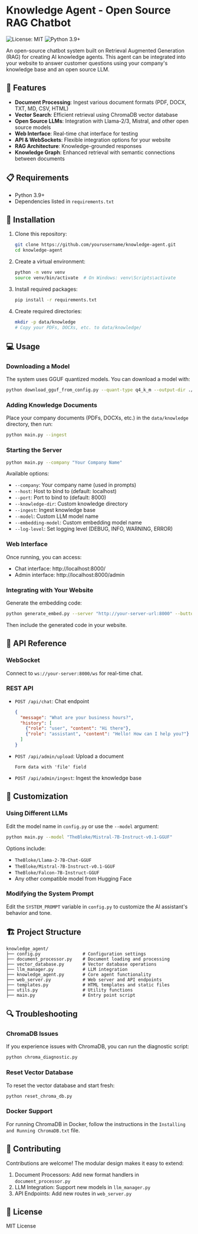 # Knowledge Agent - Open Source RAG Chatbot

![License: MIT](https://img.shields.io/badge/License-MIT-green.svg)
![Python 3.9+](https://img.shields.io/badge/Python-3.9+-blue.svg)

An open-source chatbot system built on Retrieval Augmented Generation (RAG) for creating AI knowledge agents. This agent can be integrated into your website to answer customer questions using your company's knowledge base and an open source LLM.

## 🌟 Features

- **Document Processing**: Ingest various document formats (PDF, DOCX, TXT, MD, CSV, HTML)
- **Vector Search**: Efficient retrieval using ChromaDB vector database
- **Open Source LLMs**: Integration with Llama-2/3, Mistral, and other open source models
- **Web Interface**: Real-time chat interface for testing
- **API & WebSockets**: Flexible integration options for your website
- **RAG Architecture**: Knowledge-grounded responses
- **Knowledge Graph**: Enhanced retrieval with semantic connections between documents

## 📋 Requirements

- Python 3.9+ 
- Dependencies listed in `requirements.txt`

## 🚀 Installation

1. Clone this repository:
   ```bash
   git clone https://github.com/yourusername/knowledge-agent.git
   cd knowledge-agent
   ```

2. Create a virtual environment:
   ```bash
   python -m venv venv
   source venv/bin/activate  # On Windows: venv\Scripts\activate
   ```

3. Install required packages:
   ```bash
   pip install -r requirements.txt
   ```

4. Create required directories:
   ```bash
   mkdir -p data/knowledge
   # Copy your PDFs, DOCXs, etc. to data/knowledge/
   ```

## 💻 Usage

### Downloading a Model

The system uses GGUF quantized models. You can download a model with:

```bash
python download_gguf_from_config.py --quant-type q4_k_m --output-dir ./models
```

### Adding Knowledge Documents

Place your company documents (PDFs, DOCXs, etc.) in the `data/knowledge` directory, then run:

```bash
python main.py --ingest
```

### Starting the Server

```bash
python main.py --company "Your Company Name"
```

Available options:
- `--company`: Your company name (used in prompts)
- `--host`: Host to bind to (default: localhost)
- `--port`: Port to bind to (default: 8000)
- `--knowledge-dir`: Custom knowledge directory
- `--ingest`: Ingest knowledge base
- `--model`: Custom LLM model name
- `--embedding-model`: Custom embedding model name
- `--log-level`: Set logging level (DEBUG, INFO, WARNING, ERROR)

### Web Interface

Once running, you can access:
- Chat interface: http://localhost:8000/
- Admin interface: http://localhost:8000/admin

### Integrating with Your Website

Generate the embedding code:

```bash
python generate_embed.py --server "http://your-server-url:8000" --button "Chat with Us" --header "Customer Support"
```

Then include the generated code in your website.

## 🔌 API Reference

### WebSocket

Connect to `ws://your-server:8000/ws` for real-time chat.

### REST API

- `POST /api/chat`: Chat endpoint
  ```json
  {
    "message": "What are your business hours?",
    "history": [
      {"role": "user", "content": "Hi there"},
      {"role": "assistant", "content": "Hello! How can I help you?"}
    ]
  }
  ```

- `POST /api/admin/upload`: Upload a document
  ```
  Form data with 'file' field
  ```

- `POST /api/admin/ingest`: Ingest the knowledge base

## 🔧 Customization

### Using Different LLMs

Edit the model name in `config.py` or use the `--model` argument:

```bash
python main.py --model "TheBloke/Mistral-7B-Instruct-v0.1-GGUF"
```

Options include:
- `TheBloke/Llama-2-7B-Chat-GGUF`
- `TheBloke/Mistral-7B-Instruct-v0.1-GGUF`
- `TheBloke/Falcon-7B-Instruct-GGUF`
- Any other compatible model from Hugging Face

### Modifying the System Prompt

Edit the `SYSTEM_PROMPT` variable in `config.py` to customize the AI assistant's behavior and tone.

## 🏗️ Project Structure

```
knowledge_agent/
├── config.py                # Configuration settings
├── document_processor.py    # Document loading and processing
├── vector_database.py       # Vector database operations
├── llm_manager.py           # LLM integration
├── knowledge_agent.py       # Core agent functionality
├── web_server.py            # Web server and API endpoints
├── templates.py             # HTML templates and static files
├── utils.py                 # Utility functions
├── main.py                  # Entry point script
```

## 🔍 Troubleshooting

### ChromaDB Issues

If you experience issues with ChromaDB, you can run the diagnostic script:

```bash
python chroma_diagnostic.py
```

### Reset Vector Database

To reset the vector database and start fresh:

```bash
python reset_chroma_db.py
```

### Docker Support

For running ChromaDB in Docker, follow the instructions in the `Installing and Running ChromaDB.txt` file.

## 🤝 Contributing

Contributions are welcome! The modular design makes it easy to extend:

1. Document Processors: Add new format handlers in `document_processor.py`
2. LLM Integration: Support new models in `llm_manager.py`
3. API Endpoints: Add new routes in `web_server.py`

## 📄 License

MIT License
